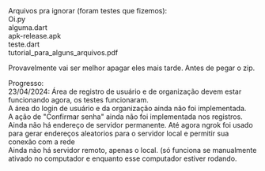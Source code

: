 <title>Projeto</title>
Arquivos pra ignorar (foram testes que fizemos): <br/>
Oi.py <br/>
alguma.dart <br/>
apk-release.apk <br/>
teste.dart <br/>
tutorial_para_alguns_arquivos.pdf <br/>

Provavelmente vai ser melhor apagar eles mais tarde. Antes de pegar o zip.

Progresso: <br/>
23/04/2024: Área de registro de usuário e de organização devem estar funcionando agora, os testes funcionaram.<br/>
A área do login de usuário e da organização ainda não foi implementada. <br/>
A ação de "Confirmar senha" ainda não foi implementada nos registros. <br/>
Ainda não há endereço de servidor permanente. Até agora ngrok foi usado para gerar endereços aleatorios para o servidor local e permitir sua conexão com a rede<br/>
Ainda não há servidor remoto, apenas o local. (só funciona se manualmente ativado no computador e enquanto esse computador estiver rodando.<br/>
